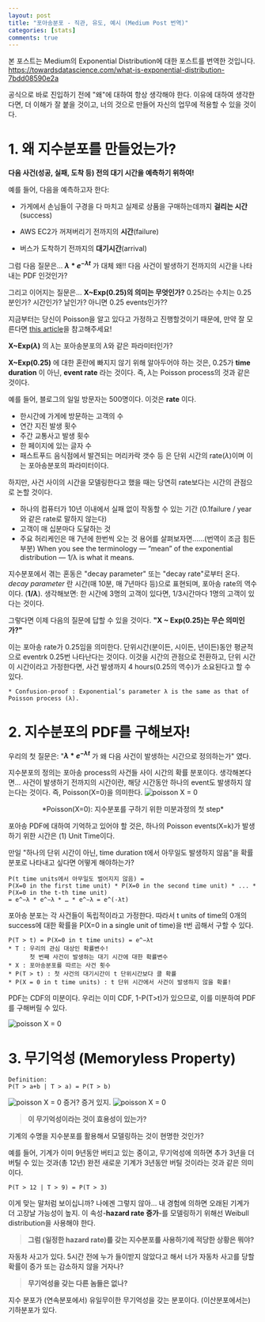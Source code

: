 ```yaml
---
layout: post
title: "포아송분포 - 직관, 유도, 예시 (Medium Post 번역)"
categories: [stats]
comments: true
---
```

본 포스트는 Medium의 Exponential Distribution에 대한 포스트를 번역한 것입니다.
https://towardsdatascience.com/what-is-exponential-distribution-7bdd08590e2a

공식으로 바로 진입하기 전에 "왜"에 대하여 항상 생각해야 한다. 이유에 대하여 생각한다면, 더 이해가 잘 붙을 것이고, 너의 것으로 만들어 자신의 업무에 적용할 수 있을 것이다.

# 1. 왜 지수분포를 만들었는가?
**다음 사건(성공, 실패, 도착 등) 전의 대기 시간을 예측하기 위하여!**

예를 들어, 다음을 예측하고자 한다:

* 가게에서 손님들이 구경을 다 마치고 실제로 상품을 구매하는데까지 **걸리는 시간**(success)

* AWS EC2가 꺼져버리기 전까지의 **시간**(failure)

* 버스가 도착하기 전까지의 **대기시간**(arrival)

그럼 다음 질문은...
**$\lambda*e^{-\lambda t }$** 가 대체 왜!! 다음 사건이 발생하기 전까지의 시간을 나타내는 PDF 인것인가?

그리고 이어지는 질문은...
**X~Exp(0.25)의 의미는 무엇인가?**
0.25라는 수치는 0.25분인가? 시간인가? 날인가? 아니면 0.25 events인가??

지금부터는 당신이 Poisson을 알고 있다고 가정하고 진행할것이기 때문에, 만약 잘 모른다면 [this article](https://medium.com/@aerinykim/poisson-distribution-intuition-and-derivation-1059aeab90d)을 참고해주세요!

**X~Exp($\lambda$)** 의 $\lambda$는 포아송분포의 $\lambda$와 같은 파라미터인가?

**X~Exp(0.25)** 에 대한 혼란에 빠지지 않기 위해 알아두어야 하는 것은, 0.25가 **time duration** 이 아닌, **event rate** 라는 것이다. 즉, $\lambda$는 Poisson process의 것과 같은 것이다.

예를 들어, 블로그의 일일 방문자는 500명이다. 이것은 **rate** 이다.
* 한시간에 가게에 방문하는 고객의 수
* 연간 지진 발생 횟수
* 주간 교통사고 발생 횟수
* 한 페이지에 있는 글자 수
* 패스트푸드 음식점에서 발견되는 머리카락 갯수 등
은 단위 시간의 rate($\lambda$)이며 이는 포아송분포의 파라미터이다.

하지만, 사건 사이의 시간을 모델링한다고 했을 때는 당연히 rate보다는 시간의 관점으로 논할 것이다.
* 하나의 컴퓨터가 10년 이내에서 실패 없이 작동할 수 있는 기간 (0.1failure / year와 같은 rate로 말하지 않는다)
* 고객이 매 십분마다 도달하는 것
* 주요 허리케인은 매 7년에 한번씩 오는 것
용어를 살펴보자면......(번역이 조금 힘든 부분)
When you see the terminology — “mean” of the exponential distribution — 1/λ is what it means.

지수분포에서 겪는 혼동은 "decay parameter" 또는 "decay rate"로부터 온다. *decay parameter* 란 시간(매 10분, 매 7년마다 등)으로 표현되며, 포아송 rate의 역수이다. (**$1/\lambda$**).
생각해보면: 한 시간에 3명의 고객이 있다면, 1/3시간마다 1명의 고객이 있다는 것이다.

그렇다면 이제 다음의 질문에 답할 수 있을 것이다.
**"X ~ Exp(0.25)는 무슨 의미인가?"**

이는 포아송 rate가 0.25임을 의미한다. 단위시간(분이든, 시이든, 년이든)동안 평균적으로 eventrk 0.25번 나타난다는 것이다. 이것을 시간의 관점으로 전환하고, 단위 시간이 시간이라고 가정한다면, 사건 발생까지 4 hours(0.25의 역수)가 소요된다고 할 수 있다.

~~~
* Confusion-proof : Exponential‘s parameter λ is the same as that of Poisson process (λ).
~~~

# 2. 지수분포의 PDF를 구해보자!

우리의 첫 질문은: "**$\lambda*e^{-\lambda t }$** 가 왜 다음 사건이 발생하는 시간으로 정의하는가" 였다.

지수분포의 정의는 포아송 process의 사건들 사이 시간의 확률 분포이다.
생각해본다면... 사건이 발생하기 전까지의 시간이란, 해당 시간동안 하나의 event도 발생하지 않는다는 것이다.
즉, Poisson(X=0)을 의미한다.
![poisson X = 0](https://miro.medium.com/max/1400/1*K10vrJHBdWAqxdKBQD5xJw.png)
<center> *Poisson(X=0): 지수분포를 구하기 위한 미분과정의 첫 step* </center>  

  포아송 PDF에 대하여 기억하고 있어야 할 것은, 하나의 Poisson events(X=k)가 발생하기 위한 시간은 (1) Unit Time이다.

만일 "하나의 단위 시간이 아닌, time duration t에서 아무일도 발생하지 않음"을 확률 분포로 나타내고 싶다면 어떻게 해야하는가?

~~~
P(t time units에서 아무일도 벌어지지 않음) =
P(X=0 in the first time unit) * P(X=0 in the second time unit) * ... *
P(X=0 in the t-th time unit)
= e^−λ * e^−λ * … * e^−λ = e^(-λt)
~~~
포아송 분포는 각 사건들이 독립적이라고 가정한다. 따라서 t units of time의 0개의 success에 대한 확률을 P(X=0 in a single unit of time)을 t번 곱해서 구할 수 있다.

~~~
P(T > t) = P(X=0 in t time units) = e^−λt
* T : 우리의 관심 대상인 확률변수!
      첫 번째 사건이 발생하는 대기 시간에 대한 확률변수
* X : 포아송분포를 따르는 사건 횟수
* P(T > t) : 첫 사건의 대기시간이 t 단위시간보다 클 확률
* P(X = 0 in t time units) : t 단위 시간에서 사건이 발생하지 않을 확률!
~~~
PDF는 CDF의 미분이다. 우리는 이미 CDF, 1-P(T>t)가 있으므로, 이를 미분하여 PDF를 구해버릴 수 있다.

![poisson X = 0](https://miro.medium.com/max/1400/1*oMbmNib0eyFgmK5ByPSM2w.png)

# 3. 무기억성 (Memoryless Property)

~~~
Definition:
P(T > a+b | T > a) = P(T > b)
~~~
![poisson X = 0](https://miro.medium.com/max/1400/1*qL_TTzoAy7K9r2Kxb-XCpA.png)
증거? 증거 있지.
![poisson X = 0](https://miro.medium.com/max/1400/1*opJkZ8tfjEJpTfe29uxs5w.png)

> **이 무기억성이라는 것이 효용성이 있는가?**

기계의 수명을 지수분포를 활용해서 모델링하는 것이 현명한 것인가?

예를 들어, 기계가 이미 9년동안 버티고 있는 중이고, 무기억성에 의하면 추가 3년을 더 버틸 수 있는 것과(총 12년) 완전 새로운 기계가 3년동안 버틸 것이라는 것과 같은 의미이다.

~~~
P(T > 12 | T > 9) = P(T > 3)
~~~
이게 맞는 말처럼 보이십니까?
나에겐 그렇지 않아... 내 경험에 의하면 오래된 기계가 더 고장날 가능성이 높지. 이 속성-**hazard rate 증가**-를 모델링하기 위해선 Weibull distribution을 사용해야 한다.

> **그럼 (일정한 hazard rate)를 갖는 지수분포를 사용하기에 적당한 상황은 뭐야?**

자동차 사고가 있다. 5시간 전에 누가 들이받지 않았다고 해서 너가 자동차 사고를 당할 확률이 증가 또는 감소하지 않을 거자나?

> **무기억성을 갖는 다른 놈들은 없나?**

지수 분포가 (연속분포에서) 유일무이한 무기억성을 갖는 분포이다. (이산분포에서는) 기하분포가 있다.
